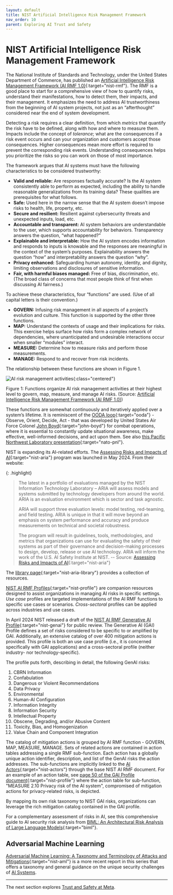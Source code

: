 ```yaml
---
layout: default
title: NIST Artificial Intelligence Risk Management Framework
nav_order: 10
parent: Exploring AI Trust and Safety
---
```


# NIST Artificial Intelligence Risk Management Framework

The National Institute of Standards and Technology, under the United States Department of Commerce, has published an [Artificial Intelligence Risk Management Framework (AI RMF 1.0)](https://www.nist.gov/itl/ai-risk-management-framework){:target="nist-rmf"}.  The RMF is a good place to start for a comprehensive view of how to quantify risks, understand their manifestations, how to detect them, their impacts, and their management. It emphasizes the need to address AI trustworthiness from the beginning of AI system projects, not just as an &ldquo;afterthought&rdquo; considered near the end of system development.

Detecting a risk requires a clear definition, from which _metrics_ that quantify the risk have to be defined, along with how and where to measure them. Impacts include the concept of _tolerance_; what are the consequences if a risk event occurs and can your organization and customers accept those consequences. Higher consequences mean more effort is required to prevent the corresponding risk events. Understanding consequences helps you prioritize the risks so you can work on those of most importance.

The framework argues that AI systems must have the following characteristics to be considered trustworthy:

* **Valid and reliable:** Are responses factually accurate? Is the AI system consistently able to perform as expected, including the ability to handle reasonable generalizations from its training data? These qualities are prerequisites for what follows.
* **Safe:** Used here in the narrow sense that the AI system doesn’t impose risks to health, life, property, etc.
* **Secure and resilient:** Resilient against cybersecurity threats and unexpected inputs, load, etc.
* **Accountable and transparent:** AI system behaviors are understandable to the user, which supports accountability for behaviors. Transparency answers the question, &ldquo;what happened?&rdquo;
* **Explainable and interpretable:** How the AI system encodes information and responds to inputs is knowable and the responses are meaningful in the context of the system’s purposes. Explainability answers the question &ldquo;how&rdquo; and interpretability answers the question &ldquo;why&rdquo;.
* **Privacy enhanced:** Safeguarding human autonomy, identity, and dignity, limiting observations and disclosures of sensitive information.
* **Fair, with harmful biases managed:** Free of bias, discrimination, etc. (The broad class of concerns that most people think of first when discussing AI fairness.)

To achieve these characteristics, four &ldquo;functions&rdquo; are used. (Use of all capital letters is their convention.) 

* **GOVERN:** Infusing risk management in all aspects of a project’s evolution and culture. This function is supported by the other three functions.
* **MAP:** Understand the contexts of usage and their implications for risks. This exercise helps surface how risks form a complex network of dependencies, where unanticipated and undesirable interactions occur when smaller &ldquo;modules&rdquo; interact.
* **MEASURE:** Determine how to measure risks and perform those measurements.
* **MANAGE:** Respond to and recover from risk incidents. 

The relationship between these functions are shown in Figure 1.

![AI risk management activities]({{site.baseurl}}/assets/images/NIST-govern-map-measure-manage.jpg){:class="centered"}

<p class="caption">Figure 1: Functions organize AI risk management activities at their highest level to govern, map, measure, and manage AI risks. (Source: <a href="https://www.nist.gov/itl/ai-risk-management-framework" target="nist-rmf">Artificial Intelligence Risk Management Framework (AI RMF 1.0)</a>)
</p>

These functions are somewhat continuously and iteratively applied over a system’s lifetime. It is reminiscent of the [OODA loop](https://en.wikipedia.org/wiki/OODA_loop){:target="ooda"} - Observe, Orient, Decide, Act - that was developed by United States Air Force Colonel [John Boyd](https://en.wikipedia.org/wiki/John_Boyd_(military_strategist)){:target="john-boyd"} for combat operations, where it is essential to constantly update situational awareness, make effective, well-informed decisions, and act upon them. See also [this Pacific Northwest Laboratory presentation](https://www.sto.nato.int/publications/STO%20Meeting%20Proceedings/STO-MP-IST-160/MP-IST-160-PP-3P.pdf){:target="nato-pnl"}.

NIST is expanding its AI-related efforts. The [Assessing Risks and Impacts of AI](https://ai-challenges.nist.gov/aria){:target="nist-aria"} program was launched in May 2024. From their website:

{: .highlight}
> The latest in a portfolio of evaluations managed by the NIST Information Technology Laboratory – ARIA will assess models and systems submitted by technology developers from around the world. ARIA is an evaluation environment which is sector and task agnostic.
>
> ARIA will support three evaluation levels: model testing, red-teaming, and field testing. ARIA is unique in that it will move beyond an emphasis on system performance and accuracy and produce measurements on technical and societal robustness.
>
> The program will result in guidelines, tools, methodologies, and metrics that organizations can use for evaluating the safety of their systems as part of their governance and decision-making processes to design, develop, release or use AI technology. ARIA will inform the work of the U.S. AI Safety Institute at NIST.
> -- Source: [Assessing Risks and Impacts of AI](https://ai-challenges.nist.gov/aria){:target="nist-aria"}

The [library page](https://ai-challenges.nist.gov/aria/library){:target="nist-aria-library"} provides a collection of resources.

[NIST AI RMF Profiles](https://airc.nist.gov/AI_RMF_Knowledge_Base/AI_RMF/Core_And_Profiles/6-sec-profile){:target="nist-profile"} are companion resources designed to assist organizations in managing AI risks in specific settings. _Use case_ profiles are targeted implementations of the AI RMF functions to specific use cases or scenarios. _Cross-sectoral_ profiles can be applied across industries and use cases. 

In April 2024 NIST released a draft of the [NIST AI RMF Generative AI Profile](https://airc.nist.gov/docs/NIST.AI.600-1.GenAI-Profile.ipd.pdf){:target="nist-genai"} for public review. The Generative AI (GAI) Profile defines a set of risks considered to be specific to or amplified by GAI. Additionally, an extensive catalog of over 400 mitigation actions is provided. This profile is both an use case profile (i.e., it is concerned specifically with GAI applications) and a cross-sectoral profile (neither industry- nor technology-specific). 

The profile puts forth, describing in detail, the following GenAI risks:
1. CBRN Information
1. Confabulation
1. Dangerous or Violent Recommendations
1. Data Privacy
1. Environmental
1. Human-AI Configuration
1. Information Integrity
1. Information Security
1. Intellectual Property
1. Obscene, Degrading, and/or Abusive Content
1. Toxicity, Bias, and Homogenization
1. Value Chain and Component Integration

The catalog of mitigation actions is grouped by AI RMF function - GOVERN, MAP, MEASURE, MANAGE. Sets of related actions are contained in action tables addressing a single RMF sub-function. Each action has a globally unique action identifier, description, and list of the GenAI risks the action addresses.  The sub-functions are implicitly linked to the [AI Actors](https://airc.nist.gov/AI_RMF_Knowledge_Base/AI_RMF/Appendices/Appendix_A#:~:text=AI%20actors%20in%20this%20category,data%20providers%2C%20system%20funders%2C%20product){:target="nist-actors"} through the base NIST AI RMF document.  For an example of an action table, see [page 50 of the GAI Profile document](https://airc.nist.gov/docs/NIST.AI.600-1.GenAI-Profile.ipd.pdf#page=50){:target="nist-profile"} where the action table for sub-function, "MEASURE 2.10 Privacy risk of the AI system", compromised of mitigation actions for privacy-related risks, is depicted.

By mapping its own risk taxonomy to NIST GAI risks, organizations can leverage the rich mitigation catalog contained in the GAI profile.

For a complementary assessment of risks in AI, see this comprehensive guide to AI security risk analysis from [BIML: An Architectural Risk Analysis of Large Language Models](https://berryvilleiml.com/results/){:target="biml"}.

## Adversarial Machine Learning

[Adversarial Machine Learning: A Taxonomy and Terminology of Attacks and Mitigations](https://csrc.nist.gov/pubs/ai/100/2/e2025/final){:target="nist-aml"} is a more recent report in this series that offers a taxonomy and general guidance on the unique security challenges of [AI Systems]({{site.baseurl}}/glossary/#ai-systems).

---

The next section explores [Trust and Safety at Meta]({{site.baseurl}}/exploring/meta-trust-safety).
